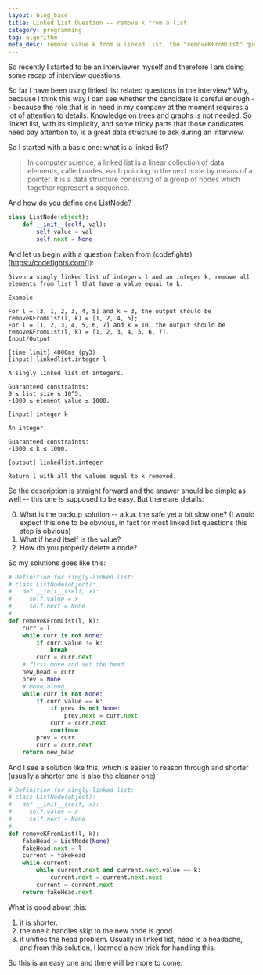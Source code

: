```yaml
---
layout: blog_base
title: Linked List Question -- remove k from a list
category: programming
tag: algorithm
meta_desc: remove value k from a linked list, the "removeKFromList" question and analysis
---
```


So recently I started to be an interviewer myself and therefore I am doing some recap of interview questions.

So far I have been using linked list related questions in the interview? Why, because I think this way I can see whether the candidate is careful enough -- because the role that is in need in my company at the moment requires a lot of attention to details. Knowledge on trees and graphs is not needed. So linked list, with its simplicity, and some tricky parts that those candidates need pay attention to, is a great data structure to ask during an interview.

So I started with a basic one: what is a linked list?

> In computer science, a linked list is a linear collection of data elements, called nodes, each pointing to the next node by means of a pointer. It is a data structure consisting of a group of nodes which together represent a sequence.

And how do you define one ListNode?

~~~python
class ListNode(object):
    def __init__(self, val):
        self.value = val
        self.next = None
~~~

And let us begin with a question (taken from (codefights)[https://codefights.com/]):

~~~
Given a singly linked list of integers l and an integer k, remove all elements from list l that have a value equal to k.

Example

For l = [3, 1, 2, 3, 4, 5] and k = 3, the output should be
removeKFromList(l, k) = [1, 2, 4, 5];
For l = [1, 2, 3, 4, 5, 6, 7] and k = 10, the output should be
removeKFromList(l, k) = [1, 2, 3, 4, 5, 6, 7].
Input/Output

[time limit] 4000ms (py3)
[input] linkedlist.integer l

A singly linked list of integers.

Guaranteed constraints:
0 ≤ list size ≤ 10^5,
-1000 ≤ element value ≤ 1000.

[input] integer k

An integer.

Guaranteed constraints:
-1000 ≤ k ≤ 1000.

[output] linkedlist.integer

Return l with all the values equal to k removed.
~~~

So the description is straight forward and the answer should be simple as well -- this one is supposed to be easy. But there are details:

0. What is the backup solution -- a.k.a. the safe yet a bit slow one? (I would expect this one to be obvious, in fact for most linked list questions this step is obvious)
1. What if head itself is the value?
2. How do you properly delete a node?

So my solutions goes like this:

~~~python
# Definition for singly-linked list:
# class ListNode(object):
#   def __init__(self, x):
#     self.value = x
#     self.next = None
#
def removeKFromList(l, k):
    curr = l
    while curr is not None:
        if curr.value != k:
            break
        curr = curr.next
    # first move and set the head
    new_head = curr
    prev = None
    # move along
    while curr is not None:
        if curr.value == k:
            if prev is not None:
                prev.next = curr.next
            curr = curr.next
            continue
        prev = curr
        curr = curr.next
    return new_head
~~~

And I see a solution like this, which is easier to reason through and shorter (usually a shorter one is also the cleaner one)

~~~python
# Definition for singly-linked list:
# class ListNode(object):
#   def __init__(self, x):
#     self.value = x
#     self.next = None
#
def removeKFromList(l, k):
    fakeHead = ListNode(None)
    fakeHead.next = l
    current = fakeHead
    while current:
        while current.next and current.next.value == k:
            current.next = current.next.next
        current = current.next
    return fakeHead.next
~~~

What is good about this:

1. it is shorter.
2. the one it handles skip to the new node is good.
3. it unifies the head problem. Usually in linked list, head is a headache, and from this solution, I learned a new trick for handling this.

So this is an easy one and there will be more to come.
